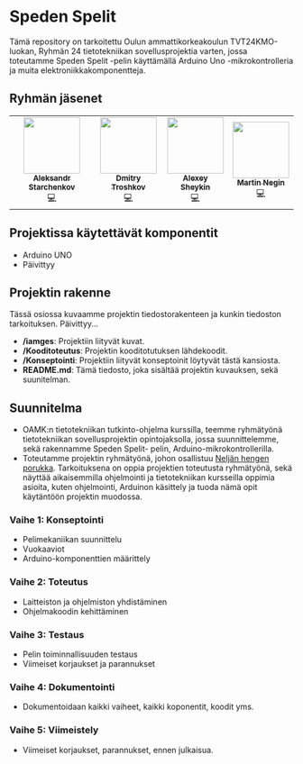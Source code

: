 # Speden Spelit

Tämä repository on tarkoitettu Oulun ammattikorkeakoulun TVT24KMO-luokan, Ryhmän 24 tietotekniikan sovellusprojektia varten, jossa toteutamme Speden Spelit -pelin käyttämällä Arduino Uno -mikrokontrolleria ja muita elektroniikkakomponentteja.

## Ryhmän jäsenet
 <table>
  <tr>
    <td align="center"><a href="https://github.com/AleksandrCGM"><img src="https://avatars.githubusercontent.com/u/160769064" width="100px;" alt=""/><br /><sub><b>Aleksandr Starchenkov</b></sub></a><br /><a title="Code">💻</a></td>
    <td align="center"><a href="https://github.com/Dmitrytroshkov"><img src="https://avatars.githubusercontent.com/u/181249129" width="100px;" alt=""/><br /><sub><b>Dmitry Troshkov</b></sub></a><br /><a title="Code">💻</a></td>
    <td align="center"><a href="https://github.com/AlexeySheykin"><img src="https://avatars.githubusercontent.com/u/181261717" width="100px;" alt=""/><br /><sub><b>Alexey Sheykin</b></sub></a><br /><a title="Code">💻</a></td>
    <td align="center"><a href="https://github.com/vem882"><img src="https://avatars.githubusercontent.com/u/494950" width="100px;" alt=""/><br /><sub><b>Martin Negin</b></sub></a><br /><a title="Code">💻</a></td>
  </tr>
</table>

## Projektissa käytettävät komponentit
- Arduino UNO
- Päivittyy

## Projektin rakenne
Tässä osiossa kuvaamme projektin tiedostorakenteen ja kunkin tiedoston tarkoituksen. Päivittyy...

- **/iamges**: Projektiin liityvät kuvat.
- **/Kooditoteutus**: Projektin kooditotutuksen lähdekoodit.
- **/Konseptointi**: Projektiin liityvät konseptoinit löytyvät tästä kansiosta.
- **README.md**: Tämä tiedosto, joka sisältää projektin kuvauksen, sekä suunitelman.

## Suunnitelma
-	OAMK:n tietotekniikan tutkinto-ohjelma kurssilla, teemme ryhmätyönä tietotekniikan sovellusprojektin opintojaksolla, jossa suunnittelemme, sekä rakennamme Speden Spelit- pelin, Arduino-mikrokontrollerilla. 
-	Toteutamme projektin ryhmätyönä, johon osallistuu [Neljän hengen porukka](https://github.com/vem882/r24_speede#ryhm%C3%A4n-j%C3%A4senet). 
Tarkoituksena on oppia projektien toteutusta ryhmätyönä, sekä näyttää aikaisemmilla ohjelmointi ja tietotekniikan kursseilla oppimia asioita, kuten ohjelmointi, Arduinon käsittely ja tuoda nämä opit käytäntöön projektin muodossa. 



### Vaihe 1: Konseptointi
- Pelimekaniikan suunnittelu
- Vuokaaviot
- Arduino-komponenttien määrittely

### Vaihe 2: Toteutus 
- Laitteiston ja ohjelmiston yhdistäminen
- Ohjelmakoodin kehittäminen

### Vaihe 3: Testaus 
- Pelin toiminnallisuuden testaus
- Viimeiset korjaukset ja parannukset

### Vaihe 4: Dokumentointi 
- Dokumentoidaan kaikki vaiheet, kaikki koponentit, koodit yms.

### Vaihe 5: Viimeistely 
- Viimeiset korjaukset, parannukset, ennen julkaisua.

